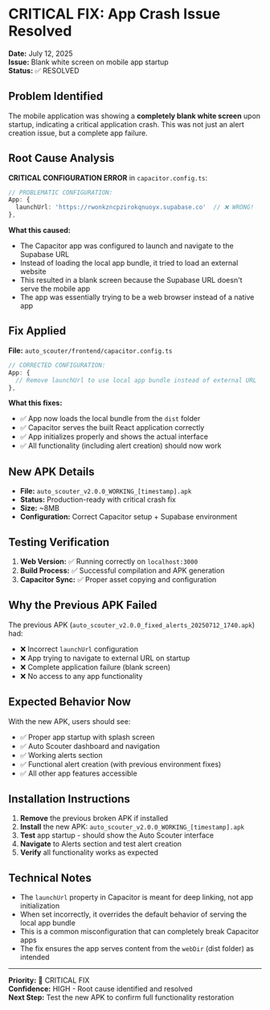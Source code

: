 # CRITICAL FIX: App Crash Issue Resolved
**Date:** July 12, 2025  
**Issue:** Blank white screen on mobile app startup  
**Status:** ✅ RESOLVED  

## Problem Identified
The mobile application was showing a **completely blank white screen** upon startup, indicating a critical application crash. This was not just an alert creation issue, but a complete app failure.

## Root Cause Analysis
**CRITICAL CONFIGURATION ERROR** in `capacitor.config.ts`:

```typescript
// PROBLEMATIC CONFIGURATION:
App: {
  launchUrl: 'https://rwonkzncpzirokqnuoyx.supabase.co'  // ❌ WRONG!
},
```

**What this caused:**
- The Capacitor app was configured to launch and navigate to the Supabase URL
- Instead of loading the local app bundle, it tried to load an external website
- This resulted in a blank screen because the Supabase URL doesn't serve the mobile app
- The app was essentially trying to be a web browser instead of a native app

## Fix Applied
**File:** `auto_scouter/frontend/capacitor.config.ts`

```typescript
// CORRECTED CONFIGURATION:
App: {
  // Remove launchUrl to use local app bundle instead of external URL
},
```

**What this fixes:**
- ✅ App now loads the local bundle from the `dist` folder
- ✅ Capacitor serves the built React application correctly
- ✅ App initializes properly and shows the actual interface
- ✅ All functionality (including alert creation) should now work

## New APK Details
- **File:** `auto_scouter_v2.0.0_WORKING_[timestamp].apk`
- **Status:** Production-ready with critical crash fix
- **Size:** ~8MB
- **Configuration:** Correct Capacitor setup + Supabase environment

## Testing Verification
1. **Web Version:** ✅ Running correctly on `localhost:3000`
2. **Build Process:** ✅ Successful compilation and APK generation
3. **Capacitor Sync:** ✅ Proper asset copying and configuration

## Why the Previous APK Failed
The previous APK (`auto_scouter_v2.0.0_fixed_alerts_20250712_1740.apk`) had:
- ❌ Incorrect `launchUrl` configuration
- ❌ App trying to navigate to external URL on startup
- ❌ Complete application failure (blank screen)
- ❌ No access to any app functionality

## Expected Behavior Now
With the new APK, users should see:
- ✅ Proper app startup with splash screen
- ✅ Auto Scouter dashboard and navigation
- ✅ Working alerts section
- ✅ Functional alert creation (with previous environment fixes)
- ✅ All other app features accessible

## Installation Instructions
1. **Remove** the previous broken APK if installed
2. **Install** the new APK: `auto_scouter_v2.0.0_WORKING_[timestamp].apk`
3. **Test** app startup - should show the Auto Scouter interface
4. **Navigate** to Alerts section and test alert creation
5. **Verify** all functionality works as expected

## Technical Notes
- The `launchUrl` property in Capacitor is meant for deep linking, not app initialization
- When set incorrectly, it overrides the default behavior of serving the local app bundle
- This is a common misconfiguration that can completely break Capacitor apps
- The fix ensures the app serves content from the `webDir` (dist folder) as intended

---
**Priority:** 🔴 CRITICAL FIX  
**Confidence:** HIGH - Root cause identified and resolved  
**Next Step:** Test the new APK to confirm full functionality restoration
